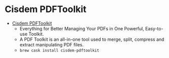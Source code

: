 # Cisdem PDFToolkit
- [Cisdem PDFToolkit](https://www.cisdem.com/pdf-toolkit-mac.html)
  -  Everything for Better Managing Your PDFs in One Powerful, Easy-to-use Toolkit.
  - A PDF Toolkit is an all-in-one tool used to merge, split, compress and extract manipulating PDF files.
  - `brew cask install cisdem-pdftoolkit`
